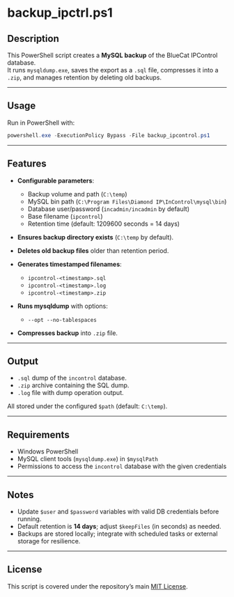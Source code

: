 # backup_ipctrl.ps1

## Description
This PowerShell script creates a **MySQL backup** of the BlueCat IPControl database.  
It runs `mysqldump.exe`, saves the export as a `.sql` file, compresses it into a `.zip`, and manages retention by deleting old backups.

---

## Usage
Run in PowerShell with:
```powershell
powershell.exe -ExecutionPolicy Bypass -File backup_ipcontrol.ps1
```

---

## Features
- **Configurable parameters**:
  - Backup volume and path (`C:\temp`)
  - MySQL bin path (`C:\Program Files\Diamond IP\InControl\mysql\bin`)
  - Database user/password (`incadmin/incadmin` by default)
  - Base filename (`ipcontrol`)
  - Retention time (default: 1209600 seconds = 14 days)

- **Ensures backup directory exists** (`C:\temp` by default).  
- **Deletes old backup files** older than retention period.  
- **Generates timestamped filenames**:
  - `ipcontrol-<timestamp>.sql`
  - `ipcontrol-<timestamp>.log`
  - `ipcontrol-<timestamp>.zip`
- **Runs mysqldump** with options:
  - `--opt --no-tablespaces`  
- **Compresses backup** into `.zip` file.  

---

## Output
- `.sql` dump of the `incontrol` database.  
- `.zip` archive containing the SQL dump.  
- `.log` file with dump operation output.  

All stored under the configured `$path` (default: `C:\temp`).

---

## Requirements
- Windows PowerShell  
- MySQL client tools (`mysqldump.exe`) in `$mysqlPath`  
- Permissions to access the `incontrol` database with the given credentials  

---

## Notes
- Update `$user` and `$password` variables with valid DB credentials before running.  
- Default retention is **14 days**; adjust `$keepFiles` (in seconds) as needed.  
- Backups are stored locally; integrate with scheduled tasks or external storage for resilience.  

---

## License
This script is covered under the repository’s main [MIT License](../LICENSE).
